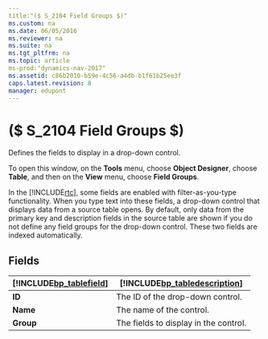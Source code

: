 ```yaml
---
title:"($ S_2104 Field Groups $)"
ms.custom: na
ms.date: 06/05/2016
ms.reviewer: na
ms.suite: na
ms.tgt_pltfrm: na
ms.topic: article
ms-prod:"dynamics-nav-2017"
ms.assetid: c86b2010-b59e-4c56-a4db-b1f61b25ee3f
caps.latest.revision: 8
manager: edupont
---
```

# ($ S_2104 Field Groups $)
Defines the fields to display in a drop\-down control.  
  
 To open this window, on the **Tools** menu, choose **Object Designer**, choose **Table**, and then on the **View** menu, choose **Field Groups**.  
  
 In the [!INCLUDE[rtc](includes/rtc_md.md)], some fields are enabled with filter\-as\-you\-type functionality. When you type text into these fields, a drop\-down control that displays data from a source table opens. By default, only data from the primary key and description fields in the source table are shown if you do not define any field groups for the drop\-down control. These two fields are indexed automatically.  
  
## Fields  
  
|[!INCLUDE[bp_tablefield](includes/bp_tablefield_md.md)]|[!INCLUDE[bp_tabledescription](includes/bp_tabledescription_md.md)]|  
|---------------------------------|---------------------------------------|  
|**ID**|The ID of the drop\-down control.|  
|**Name**|The name of the control.|  
|**Group**|The fields to display in the control.|